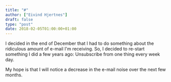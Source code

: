 ```yaml
---
title: "#"
author: ["Eivind Hjertnes"]
draft: false
type: "post"
date: 2018-02-05T01:00:00+01:00
---
```


I decided in the end of December that I had to do something about the
ridiculous amount of e-mail I'm receiving. So, I decided to re-start
something I did a few years ago: Unsubscribe from one thing every week
day.

My hope is that I will notice a decrease in the e-mail noise over the
next few months.
